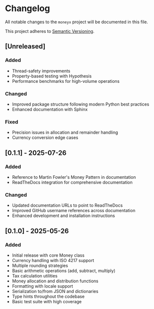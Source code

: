 # Changelog

All notable changes to the `moneyx` project will be documented in this file.

This project adheres to [Semantic Versioning](https://semver.org/spec/v2.0.0.html).

## [Unreleased]

### Added
- Thread-safety improvements
- Property-based testing with Hypothesis
- Performance benchmarks for high-volume operations

### Changed
- Improved package structure following modern Python best practices
- Enhanced documentation with Sphinx

### Fixed
- Precision issues in allocation and remainder handling
- Currency conversion edge cases

## [0.1.1] - 2025-07-26

### Added
- Reference to Martin Fowler's Money Pattern in documentation
- ReadTheDocs integration for comprehensive documentation

### Changed
- Updated documentation URLs to point to ReadTheDocs
- Improved GitHub username references across documentation
- Enhanced development and installation instructions

## [0.1.0] - 2025-05-26

### Added
- Initial release with core Money class
- Currency handling with ISO 4217 support
- Multiple rounding strategies
- Basic arithmetic operations (add, subtract, multiply)
- Tax calculation utilities
- Money allocation and distribution functions
- Formatting with locale support
- Serialization to/from JSON and dictionaries
- Type hints throughout the codebase
- Basic test suite with high coverage 